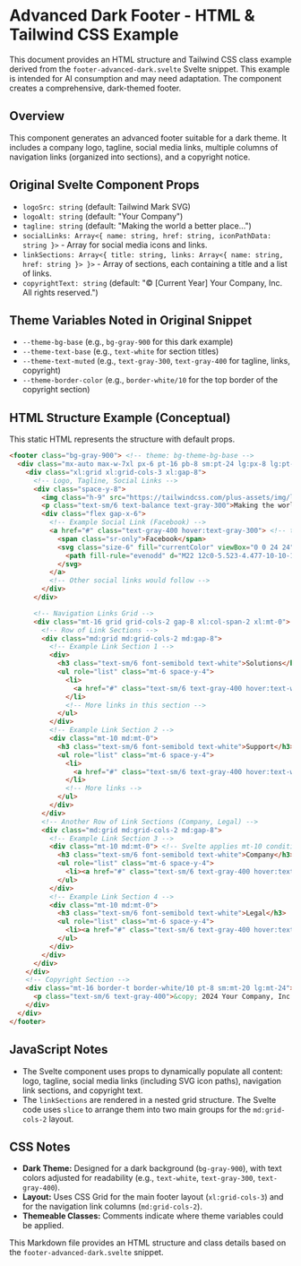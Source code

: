 # Advanced Dark Footer - HTML & Tailwind CSS Example

This document provides an HTML structure and Tailwind CSS class example derived from the `footer-advanced-dark.svelte` Svelte snippet. This example is intended for AI consumption and may need adaptation. The component creates a comprehensive, dark-themed footer.

## Overview

This component generates an advanced footer suitable for a dark theme. It includes a company logo, tagline, social media links, multiple columns of navigation links (organized into sections), and a copyright notice.

## Original Svelte Component Props

-   `logoSrc: string` (default: Tailwind Mark SVG)
-   `logoAlt: string` (default: "Your Company")
-   `tagline: string` (default: "Making the world a better place...")
-   `socialLinks: Array<{ name: string, href: string, iconPathData: string }>` - Array for social media icons and links.
-   `linkSections: Array<{ title: string, links: Array<{ name: string, href: string }> }>` - Array of sections, each containing a title and a list of links.
-   `copyrightText: string` (default: "© [Current Year] Your Company, Inc. All rights reserved.")

## Theme Variables Noted in Original Snippet

-   `--theme-bg-base` (e.g., `bg-gray-900` for this dark example)
-   `--theme-text-base` (e.g., `text-white` for section titles)
-   `--theme-text-muted` (e.g., `text-gray-300`, `text-gray-400` for tagline, links, copyright)
-   `--theme-border-color` (e.g., `border-white/10` for the top border of the copyright section)

## HTML Structure Example (Conceptual)

This static HTML represents the structure with default props.

```html
<footer class="bg-gray-900"> <!-- theme: bg-theme-bg-base -->
  <div class="mx-auto max-w-7xl px-6 pt-16 pb-8 sm:pt-24 lg:px-8 lg:pt-32">
    <div class="xl:grid xl:grid-cols-3 xl:gap-8">
      <!-- Logo, Tagline, Social Links -->
      <div class="space-y-8">
        <img class="h-9" src="https://tailwindcss.com/plus-assets/img/logos/mark.svg?color=indigo&shade=500" alt="Your Company" />
        <p class="text-sm/6 text-balance text-gray-300">Making the world a better place through constructing elegant hierarchies.</p> <!-- theme: text-theme-text-muted -->
        <div class="flex gap-x-6">
          <!-- Example Social Link (Facebook) -->
          <a href="#" class="text-gray-400 hover:text-gray-300"> <!-- theme: text-theme-text-muted, hover:text-theme-text-base -->
            <span class="sr-only">Facebook</span>
            <svg class="size-6" fill="currentColor" viewBox="0 0 24 24" aria-hidden="true">
              <path fill-rule="evenodd" d="M22 12c0-5.523-4.477-10-10-10S2 6.477 2 12c0 4.991 3.657 9.128 8.438 9.878v-6.987h-2.54V12h2.54V9.797c0-2.506 1.492-3.89 3.777-3.89 1.094 0 2.238.195 2.238.195v2.46h-1.26c-1.243 0-1.63.771-1.63 1.562V12h2.773l-.443 2.89h-2.33v6.988C18.343 21.128 22 16.991 22 12z" clip-rule="evenodd" />
            </svg>
          </a>
          <!-- Other social links would follow -->
        </div>
      </div>

      <!-- Navigation Links Grid -->
      <div class="mt-16 grid grid-cols-2 gap-8 xl:col-span-2 xl:mt-0">
        <!-- Row of Link Sections -->
        <div class="md:grid md:grid-cols-2 md:gap-8">
          <!-- Example Link Section 1 -->
          <div>
            <h3 class="text-sm/6 font-semibold text-white">Solutions</h3> <!-- theme: text-theme-text-base -->
            <ul role="list" class="mt-6 space-y-4">
              <li>
                <a href="#" class="text-sm/6 text-gray-400 hover:text-white">Marketing</a> <!-- theme: text-theme-text-muted, hover:text-theme-text-base -->
              </li>
              <!-- More links in this section -->
            </ul>
          </div>
          <!-- Example Link Section 2 -->
          <div class="mt-10 md:mt-0">
            <h3 class="text-sm/6 font-semibold text-white">Support</h3>
            <ul role="list" class="mt-6 space-y-4">
              <li>
                <a href="#" class="text-sm/6 text-gray-400 hover:text-white">Submit ticket</a>
              </li>
              <!-- More links -->
            </ul>
          </div>
        </div>
        <!-- Another Row of Link Sections (Company, Legal) -->
        <div class="md:grid md:grid-cols-2 md:gap-8">
          <!-- Example Link Section 3 -->
          <div class="mt-10 md:mt-0"> <!-- Svelte applies mt-10 conditionally -->
            <h3 class="text-sm/6 font-semibold text-white">Company</h3>
            <ul role="list" class="mt-6 space-y-4">
              <li><a href="#" class="text-sm/6 text-gray-400 hover:text-white">About</a></li>
            </ul>
          </div>
          <!-- Example Link Section 4 -->
          <div class="mt-10 md:mt-0">
            <h3 class="text-sm/6 font-semibold text-white">Legal</h3>
            <ul role="list" class="mt-6 space-y-4">
              <li><a href="#" class="text-sm/6 text-gray-400 hover:text-white">Terms of service</a></li>
            </ul>
          </div>
        </div>
      </div>
    </div>
    <!-- Copyright Section -->
    <div class="mt-16 border-t border-white/10 pt-8 sm:mt-20 lg:mt-24"> <!-- theme: border-theme-border-color -->
      <p class="text-sm/6 text-gray-400">&copy; 2024 Your Company, Inc. All rights reserved.</p> <!-- copyrightText, theme: text-theme-text-muted -->
    </div>
  </div>
</footer>
```

## JavaScript Notes
- The Svelte component uses props to dynamically populate all content: logo, tagline, social media links (including SVG icon paths), navigation link sections, and copyright text.
- The `linkSections` are rendered in a nested grid structure. The Svelte code uses `slice` to arrange them into two main groups for the `md:grid-cols-2` layout.

## CSS Notes
- **Dark Theme:** Designed for a dark background (`bg-gray-900`), with text colors adjusted for readability (e.g., `text-white`, `text-gray-300`, `text-gray-400`).
- **Layout:** Uses CSS Grid for the main footer layout (`xl:grid-cols-3`) and for the navigation link columns (`md:grid-cols-2`).
- **Themeable Classes:** Comments indicate where theme variables could be applied.

This Markdown file provides an HTML structure and class details based on the `footer-advanced-dark.svelte` snippet.
